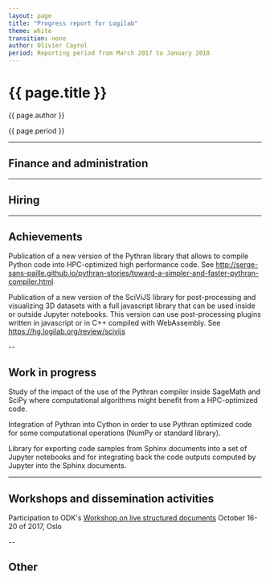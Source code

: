 ```yaml
---
layout: page
title: "Progress report for Logilab"
theme: white
transition: none
author: Olivier Cayrol
period: Reporting period from March 2017 to January 2018
---
```


# {{ page.title }}

{{ page.author }}


{{ page.period }}

---

## Finance and administration


---
## Hiring


---
## Achievements

Publication of a new version of the Pythran library that allows to
compile Python code into HPC-optimized high performance code. See
http://serge-sans-paille.github.io/pythran-stories/toward-a-simpler-and-faster-pythran-compiler.html

Publication of a new version of the SciViJS library for
post-processing and visualizing 3D datasets with a full javascript
library that can be used inside or outside Jupyter notebooks. This
version can use post-processing plugins written in javascript or in
C++ compiled with WebAssembly. See
https://hg.logilab.org/review/scivijs


--
## Work in progress

Study of the impact of the use of the Pythran compiler inside SageMath
and SciPy where computational algorithms might benefit from a
HPC-optimized code.

Integration of Pythran into Cython in order to use Pythran optimized
code for some computational operations (NumPy or standard library).

Library for exporting code samples from Sphinx documents into a set of
Jupyter notebooks and for integrating back the code outputs computed
by Jupyter into the Sphinx documents.


---
## Workshops and dissemination activities

Participation to ODK's [Workshop on live structured
documents](https://github.com/OpenDreamKit/OpenDreamKit/issues/211)
October 16-20 of 2017, Oslo


--
## Other



</section>
